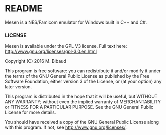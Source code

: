 # README #

Mesen is a NES/Famicom emulator for Windows built in C++ and C#.

### LICENSE ###

Mesen is available under the GPL V3 license.  Full text here: http://www.gnu.org/licenses/gpl-3.0.en.html

Copyright (C) 2016 M. Bibaud


This program is free software: you can redistribute it and/or modify
it under the terms of the GNU General Public License as published by
the Free Software Foundation, either version 3 of the License, or
(at your option) any later version.

This program is distributed in the hope that it will be useful,
but WITHOUT ANY WARRANTY; without even the implied warranty of
MERCHANTABILITY or FITNESS FOR A PARTICULAR PURPOSE.  See the
GNU General Public License for more details.

You should have received a copy of the GNU General Public License
along with this program.  If not, see <http://www.gnu.org/licenses/>.